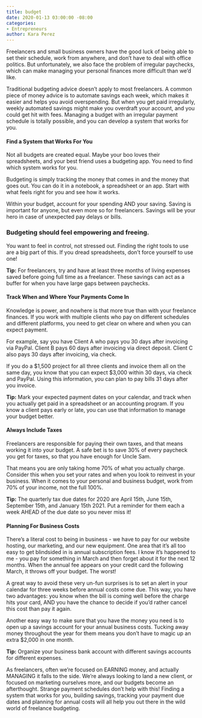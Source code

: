 ```yaml
---
title: budget
date: 2020-01-13 03:00:00 -08:00
categories:
- Entrepreneurs
author: Kara Perez
---
```


Freelancers and small business owners have the good luck of being able to set their schedule, work from anywhere, and don’t have to deal with office politics. But unfortunately, we also face the problem of irregular paychecks, which can make managing your personal finances more difficult than we’d like. 

Traditional budgeting advice doesn’t apply to most freelancers. A common piece of money advice is to automate savings each week, which makes it easier and helps you avoid overspending. But when you get paid irregularly, weekly automated savings might make you overdraft your account, and you could get hit with fees. Managing a budget with an irregular payment schedule is totally possible, and you can develop a system that works for you. 

#### Find a System that Works For You

Not all budgets are created equal. Maybe your boo loves their spreadsheets, and your best friend uses a budgeting app. You need to find which system works for you. 

Budgeting is simply tracking the money that comes in and the money that goes out. You can do it in a notebook, a spreadsheet or an app. Start with what feels right for you and see how it works.

Within your budget, account for your spending AND your saving. Saving is important for anyone, but even more so for freelancers. Savings will be your hero in case of unexpected pay delays or bills. 

### Budgeting should feel empowering and freeing. 

You want to feel in control, not stressed out. Finding the right tools to use are a big part of this. If you dread spreadsheets, don’t force yourself to use one! 

**Tip:** For freelancers, try and have at least three months of living expenses saved before going full time as a freelancer. These savings can act as a buffer for when you have large gaps between paychecks. 

#### Track When and Where Your Payments Come In

Knowledge is power, and nowhere is that more true than with your freelance finances. If you work with multiple clients who pay on different schedules and different platforms, you need to get clear on where and when you can expect payment. 

For example, say you have Client A who pays you 30 days after invoicing via PayPal. Client B pays 60 days after invoicing via direct deposit. Client C also pays 30 days after invoicing, via check. 

If you do a $1,500 project for all three clients and invoice them all on the same day, you know that you can expect $3,000 within 30 days, via check and PayPal. Using this information, you can plan to pay bills 31 days after you invoice. 

**Tip:** Mark your expected payment dates on your calendar, and track when you actually get paid in a spreadsheet or an accounting program. If you know a client pays early or late, you can use that information to manage your budget better. 

#### Always Include Taxes

Freelancers are responsible for paying their own taxes, and that means working it into your budget. A safe bet is to save 30% of every paycheck you get for taxes, so that you have enough for Uncle Sam.

That means you are only taking home 70% of what you actually charge. Consider this when you set your rates and when you look to reinvest in your business. When it comes to your personal and business budget, work from 70% of your income, not the full 100%. 

**Tip:** The quarterly tax due dates for 2020 are April 15th, June 15th, September 15th, and January 15th 2021. Put a reminder for them each a week AHEAD of the due date so you never miss it! 

#### Planning For Business Costs

There’s a literal cost to being in business - we have to pay for our website hosting, our marketing, and our new equipment. One area that it’s all too easy to get blindsided in is annual subscription fees. I know it’s happened to me - you pay for something in March and then forget about it for the next 12 months. When the annual fee appears on your credit card the following March, it throws off your budget. The worst!

A great way to avoid these very un-fun surprises is to set an alert in your calendar for three weeks before annual costs come due. This way, you have two advantages: you know when the bill is coming well before the charge hits your card, AND you have the chance to decide if you’d rather cancel this cost than pay it again. 

Another easy way to make sure that you have the money you need is to open up a savings account for your annual business costs. Tucking away money throughout the year for them means you don’t have to magic up an extra $2,000 in one month. 

**Tip:** Organize your business bank account with different savings accounts for different expenses. 

As freelancers, often we’re focused on EARNING money, and actually MANAGING it falls to the side. We’re always looking to land a new client, or focused on marketing ourselves more, and our budgets become an afterthought. Strange payment schedules don’t help with this! Finding a system that works for you, building savings, tracking your payment due dates and planning for annual costs will all help you out there in the wild world of freelance budgeting. 